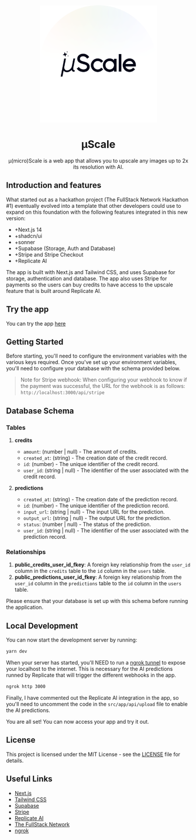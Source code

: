 <p align="center">
    <img src="./.r/gh-logo.png" width="320px" >
</p>

<h1 align="center">
    μScale
</h1>

<p align="center">
    µ(micro)Scale is a web app that allows you to upscale any images up to 2x its resolution with AI.
</p>

## Introduction and features

What started out as a hackathon project (The FullStack Network Hackathon #1) eventually evolved into a template that other developers could use to expand on this foundation with the following features integrated in this new version:

- +Next.js 14
- +shadcn/ui
- +sonner
- +Supabase (Storage, Auth and Database)
- +Stripe and Stripe Checkout
- +Replicate AI

The app is built with Next.js and Tailwind CSS, and uses Supabase for storage, authentication and database. The app also uses Stripe for payments so the users can buy credits to have access to the upscale feature that is built around Replicate AI.

## Try the app

You can try the app [here](https://uscale.imadil.dev/)

## Getting Started

Before starting, you'll need to configure the environment variables with the various keys required.
Once you've set up your environment variables, you'll need to configure your database with the schema provided below.

> Note for Stripe webhook:
> When configuring your webhook to know if the payment was successful, the URL for the webhook is as follows: `http://localhost:3000/api/stripe`

## Database Schema

### Tables

1. **credits**

   - `amount`: (number | null) - The amount of credits.
   - `created_at`: (string) - The creation date of the credit record.
   - `id`: (number) - The unique identifier of the credit record.
   - `user_id`: (string | null) - The identifier of the user associated with the credit record.

2. **predictions**
   - `created_at`: (string) - The creation date of the prediction record.
   - `id`: (number) - The unique identifier of the prediction record.
   - `input_url`: (string | null) - The input URL for the prediction.
   - `output_url`: (string | null) - The output URL for the prediction.
   - `status`: (number | null) - The status of the prediction.
   - `user_id`: (string | null) - The identifier of the user associated with the prediction record.

### Relationships

1. **public_credits_user_id_fkey**: A foreign key relationship from the `user_id` column in the `credits` table to the `id` column in the `users` table.
2. **public_predictions_user_id_fkey**: A foreign key relationship from the `user_id` column in the `predictions` table to the `id` column in the `users` table.

Please ensure that your database is set up with this schema before running the application.

## Local Development

You can now start the development server by running:

```bash
yarn dev
```

When your server has started, you'll NEED to run a [ngrok tunnel](https://ngrok.com) to expose your localhost to the internet. This is necessary for the AI predictions runned by Replicate that will trigger the different webhooks in the app.

```bash
ngrok http 3000
```

Finally, I have commented out the Replicate AI integration in the app, so you'll need to uncomment the code in the `src/app/api/upload` file to enable the AI predictions.

You are all set! You can now access your app and try it out.

## License

This project is licensed under the MIT License - see the [LICENSE](LICENSE) file for details.

## Useful Links

- [Next.js](https://nextjs.org/)
- [Tailwind CSS](https://tailwindcss.com/)
- [Supabase](https://supabase.com/)
- [Stripe](https://stripe.com/)
- [Replicate AI](https://replicate.com/)
- [The FullStack Network](https://thefullstack.network/)
- [ngrok](https://ngrok.com/)
